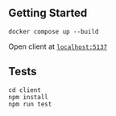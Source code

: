 ## Getting Started


```
docker compose up --build
```

Open client at [`localhost:5137`](http://localhost:5173/)

## Tests

```
cd client
npm install
npm run test
```